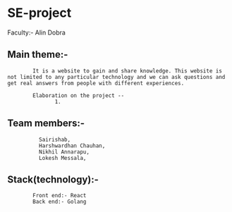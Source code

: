 # SE-project

Faculty:- Alin Dobra

## Main theme:-
            It is a website to gain and share knowledge. This website is not limited to any particular technology and we can ask questions and get real answers from people with different experiences.
            
            Elaboration on the project --
                   1. 
                                         
                        
            
## Team members:-
              Sairishab,
              Harshwardhan Chauhan, 
              Nikhil Annarapu,
              Lokesh Messala, 
              
## Stack(technology):-
            Front end:- React
            Back end:- Golang
